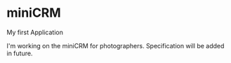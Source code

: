 # miniCRM
My first Application

I'm working on the miniCRM for photographers.
Specification will be added in future.
